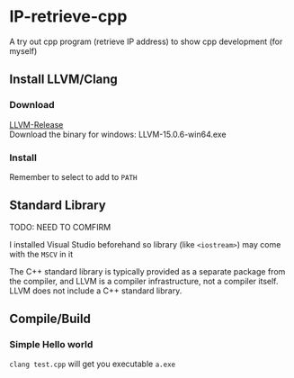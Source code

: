 # IP-retrieve-cpp
A try out cpp program (retrieve IP address) to show cpp development (for myself)

## Install LLVM/Clang
### Download 
[LLVM-Release](https://github.com/llvm/llvm-project/releases)   
Download the binary for windows: LLVM-15.0.6-win64.exe
### Install
Remember to select to add to `PATH`

## Standard Library
TODO: NEED TO COMFIRM

I installed Visual Studio beforehand so library (like `<iostream>`) may come with the `MSCV` in it

The C++ standard library is typically provided as a separate package from the compiler, and LLVM is a compiler infrastructure, not a compiler itself. LLVM does not include a C++ standard library.

## Compile/Build
### Simple Hello world
`clang test.cpp` will get you executable `a.exe`